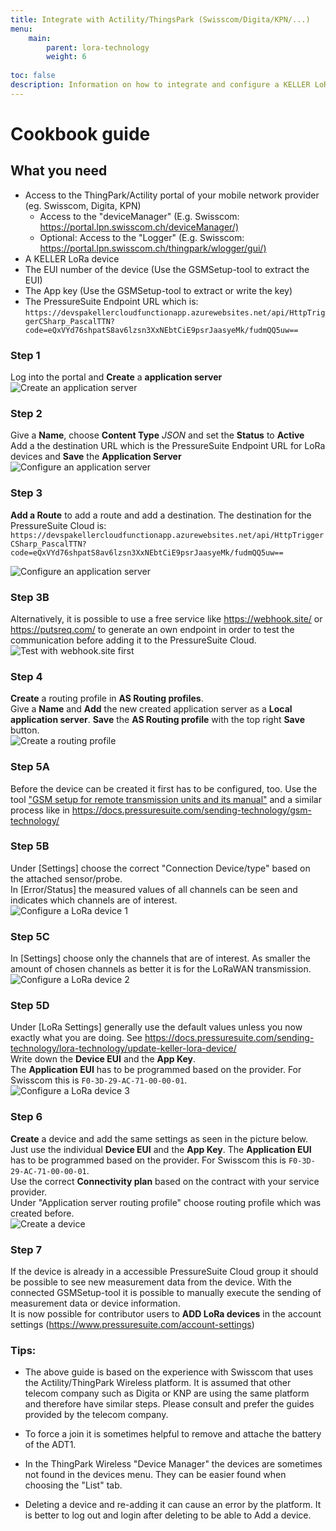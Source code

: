```yaml
---
title: Integrate with Actility/ThingsPark (Swisscom/Digita/KPN/...)
menu:
    main:
        parent: lora-technology
        weight: 6
        
toc: false
description: Information on how to integrate and configure a KELLER LoRaWAN device to the Actility platform
---
```

# Cookbook guide

## What you need

- Access to the ThingPark/Actility portal of your mobile network provider (eg. Swisscom, Digita, KPN)
  - Access to the "deviceManager" (E.g. Swisscom: <https://portal.lpn.swisscom.ch/deviceManager/)>
  - Optional: Access to the "Logger" (E.g. Swisscom: <https://portal.lpn.swisscom.ch/thingpark/wlogger/gui/)>
- A KELLER LoRa device
- The EUI number of the device (Use the GSMSetup-tool to extract the EUI)
- The App key (Use the GSMSetup-tool to extract or write the key)
- The PressureSuite Endpoint URL which is: `https://devspakellercloudfunctionapp.azurewebsites.net/api/HttpTriggerCSharp_PascalTTN?code=eQxVYd76shpatS8av6lzsn3XxNEbtCiE9psrJaasyeMk/fudmQQ5uw==`

### Step 1

Log into the portal and **Create** a **application server**  
![Create an application server](../../thingpark/001_create_app_server.png  "Create an application server")  

### Step 2

Give a **Name**, choose **Content Type** *JSON* and set the **Status** to **Active**  
Add a the destination URL which is the PressureSuite Endpoint URL for LoRa devices and **Save** the **Application Server**  
![Configure an application server](../../thingpark/002_configure_app_server_2.png  "Configure an application server")

### Step 3

**Add a Route** to add a route and add a destination. The destination for the PressureSuite Cloud is:  
   ```https://devspakellercloudfunctionapp.azurewebsites.net/api/HttpTriggerCSharp_PascalTTN?code=eQxVYd76shpatS8av6lzsn3XxNEbtCiE9psrJaasyeMk/fudmQQ5uw==```  

![Configure an application server](../../thingpark/002_configure_app_server_add_destination_1.png  "Configure an application server")

### Step 3B

Alternatively, it is possible to use a free service like https://webhook.site/ or https://putsreq.com/ to generate an own endpoint in order to test the communication before adding it to the PressureSuite Cloud.  
![Test with webhook.site first](../../thingpark/002_configure_app_server_add_destination_2.png  "Test with webhook.site first")

### Step 4
**Create** a routing profile in **AS Routing profiles**.  
Give a **Name** and **Add** the new created application server as a **Local application server**. **Save** the **AS Routing profile** with the top right **Save** button.  
![Create a routing profile](../../thingpark/003_create_routing_profile_2.png "Create a routing profile")

### Step 5A
Before the device can be created it first has to be configured, too. Use the tool ["GSM setup for remote transmission units and its manual"](https://keller-druck.com/en/downloads?id=nBhPS8HkSDJkB6azedxsAB#results) and a similar process like in https://docs.pressuresuite.com/sending-technology/gsm-technology/ 

### Step 5B
Under [Settings] choose the correct "Connection Device/type" based on the attached sensor/probe.  
In [Error/Status] the measured values of all channels can be seen and indicates which channels are of interest.  
![Configure a LoRa device 1](../../thingpark/004_configure_device_1.png  "Configure a LoRa device 1") 

### Step 5C
In [Settings] choose only the channels that are of interest. As smaller the amount of chosen channels as better it is for the LoRaWAN transmission.  
![Configure a LoRa device 2](../../thingpark/004_configure_device_2.png  "Configure a LoRa device 2") 

### Step 5D
Under [LoRa Settings] generally use the default values unless you now exactly what you are doing. See https://docs.pressuresuite.com/sending-technology/lora-technology/update-keller-lora-device/  
Write down the **Device EUI** and the **App Key**.  
The **Application EUI** has to be programmed based on the provider. For Swisscom this is ```F0-3D-29-AC-71-00-00-01```.  
![Configure a LoRa device 3](../../thingpark/004_configure_device_3.png  "Configure a LoRa device 3") 


### Step 6
**Create** a device and add the same settings as seen in the picture below. Just use the individual **Device EUI** and the **App Key**.  The **Application EUI** has to be programmed based on the provider. For Swisscom this is ```F0-3D-29-AC-71-00-00-01```.  
Use the correct **Connectivity plan** based on the contract with your service provider.  
Under "Application server routing profile" choose routing profile which was created before.  
![Create a device](../../thingpark/005_create_device.png  "Create a device") 

### Step 7
If the device is already in a accessible PressureSuite Cloud group it should be possible to see new measurement data from the device. With the connected GSMSetup-tool it is possible to manually execute the sending of measurement data or device information.  
It is now possible for contributor users to **ADD LoRa devices** in the account settings (https://www.pressuresuite.com/account-settings)

### Tips:
- The above guide is based on the experience with Swisscom that uses the Actility/ThingPark Wireless platform. It is assumed that other telecom company such as Digita or KNP are using the same platform and therefore have similar steps. Please consult and prefer the guides provided by the telecom company.  

- To force a join it is sometimes helpful to remove and attache the battery of the ADT1.  

- In the ThingPark Wireless "Device Manager" the devices are sometimes not found in the devices menu. They can be easier found when choosing the "List" tab.  

-  Deleting a device and re-adding it can cause an error by the platform. It is better to log out and login after deleting to be able to Add a device.